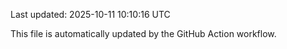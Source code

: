 Last updated: 2025-10-11 10:10:16 UTC

This file is automatically updated by the GitHub Action workflow.

